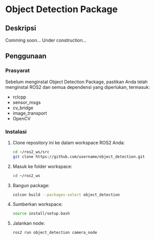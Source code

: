 # Object Detection Package

## Deskripsi

Comming soon...
Under construction...

## Penggunaan

### Prasyarat

Sebelum menginstal Object Detection Package, pastikan Anda telah menginstal ROS2 dan semua dependensi yang diperlukan, termasuk:

- rclcpp
- sensor_msgs
- cv_bridge
- image_transport
- OpenCV

### Instalasi

1. Clone repository ini ke dalam workspace ROS2 Anda:

   ```bash
   cd ~/ros2_ws/src
   git clone https://github.com/username/object_detection.git
   ```

2. Masuk ke folder workspace:

   ```bash
   cd ~/ros2_ws
   ```

3. Bangun package:

   ```bash
   colcon build --packages-select object_detection
   ```

4. Sumberkan workspace:

   ```bash
   source install/setup.bash
   ```

5. Jalankan node:

   ```bash
   ros2 run object_detection camera_node
   ```
